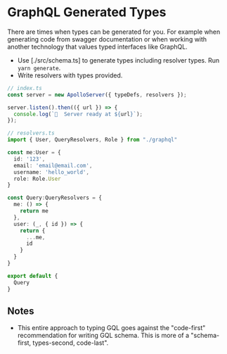 # GraphQL Generated Types

There are times when types can be generated for you. For example when generating code from swagger documentation or when working with another technology that values typed interfaces like GraphQL.

- Use [./src/schema.ts] to generate types including resolver types. Run `yarn generate`.
- Write resolvers with types provided.

```ts
// index.ts
const server = new ApolloServer({ typeDefs, resolvers });

server.listen().then(({ url }) => {
  console.log(`🚀  Server ready at ${url}`);
});

// resolvers.ts
import { User, QueryResolvers, Role } from "./graphql"

const me:User = {
  id: '123',
  email: 'email@email.com',
  username: 'hello_world',
  role: Role.User
}

const Query:QueryResolvers = {
  me: () => {
    return me
  },
  user: (_, { id }) => {
    return {
      ...me,
      id
    }
  }
}

export default {
  Query
}
```

## Notes

- This entire approach to typing GQL goes against the "code-first" recommendation for writing GQL schema. This is more of a "schema-first, types-second, code-last".